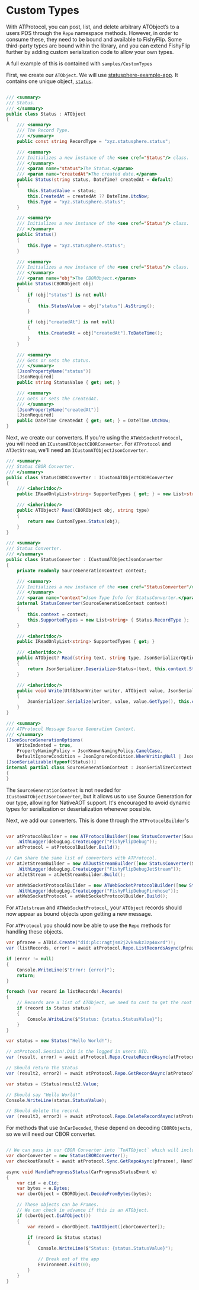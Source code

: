 # Custom Types

With ATProtocol, you can post, list, and delete arbitrary ATObject’s to a users PDS through the `Repo` namespace methods. However, in order to consume these, they need to be bound and available to FishyFlip. Some third-party types are bound within the library, and you can extend FishyFlip further by adding custom serialization code to allow your own types.

A full example of this is contained with `samples/CustomTypes`

First, we create our `ATObject`. We will use [statusphere-example-app](https://github.com/bluesky-social/statusphere-example-app/tree/main). It contains one unique object, [`status`](https://github.com/bluesky-social/statusphere-example-app/blob/main/lexicons/status.json).

```csharp

/// <summary>
/// Status.
/// </summary>
public class Status : ATObject
{
    /// <summary>
    /// The Record Type.
    /// </summary>
    public const string RecordType = "xyz.statusphere.status";

    /// <summary>
    /// Initializes a new instance of the <see cref="Status"/> class.
    /// </summary>
    /// <param name="status">The Status.</param>
    /// <param name="createdAt">The created date.</param>
    public Status(string status, DateTime? createdAt = default)
    {
        this.StatusValue = status;
        this.CreatedAt = createdAt ?? DateTime.UtcNow;
        this.Type = "xyz.statusphere.status";
    }

    /// <summary>
    /// Initializes a new instance of the <see cref="Status"/> class.
    /// </summary>
    public Status()
    {
        this.Type = "xyz.statusphere.status";
    }

    /// <summary>
    /// Initializes a new instance of the <see cref="Status"/> class.
    /// </summary>
    /// <param name="obj">The CBORObject.</param>
    public Status(CBORObject obj)
    {
        if (obj["status"] is not null)
        {
            this.StatusValue = obj["status"].AsString();
        }

        if (obj["createdAt"] is not null)
        {
            this.CreatedAt = obj["createdAt"].ToDateTime();
        }
    }

    /// <summary>
    /// Gets or sets the status.
    /// </summary>
    [JsonPropertyName("status")]
    [JsonRequired]
    public string StatusValue { get; set; }

    /// <summary>
    /// Gets or sets the createdAt.
    /// </summary>
    [JsonPropertyName("createdAt")]
    [JsonRequired]
    public DateTime CreatedAt { get; set; } = DateTime.UtcNow;
}

```

Next, we create our converters. If you're using the `ATWebSocketProtocol`, you will need an `ICustomATObjectCBORConverter`. For `ATProtocol` and `ATJetStream`, we'll need an `ICustomATObjectJsonConverter`.

```csharp
/// <summary>
/// Status CBOR Converter.
/// </summary>
public class StatusCBORConverter : ICustomATObjectCBORConverter
{
    /// <inheritdoc/>
    public IReadOnlyList<string> SupportedTypes { get; } = new List<string> { Status.RecordType };

    /// <inheritdoc/>
    public ATObject? Read(CBORObject obj, string type)
    {
        return new CustomTypes.Status(obj);
    }
}
```

```csharp
/// <summary>
/// Status Converter.
/// </summary>
public class StatusConverter : ICustomATObjectJsonConverter
{
    private readonly SourceGenerationContext context;

    /// <summary>
    /// Initializes a new instance of the <see cref="StatusConverter"/> class.
    /// </summary>
    /// <param name="context">Json Type Info for StatusConverter.</param>
    internal StatusConverter(SourceGenerationContext context)
    {
        this.context = context;
        this.SupportedTypes = new List<string> { Status.RecordType };
    }

    /// <inheritdoc/>
    public IReadOnlyList<string> SupportedTypes { get; }

    /// <inheritdoc/>
    public ATObject? Read(string text, string type, JsonSerializerOptions options)
    {
        return JsonSerializer.Deserialize<Status>(text, this.context.Status);
    }

    /// <inheritdoc/>
    public void Write(Utf8JsonWriter writer, ATObject value, JsonSerializerOptions options)
    {
        JsonSerializer.Serialize(writer, value, value.GetType(), this.context);
    }
}

/// <summary>
/// ATProtocol Message Source Generation Context.
/// </summary>
[JsonSourceGenerationOptions(
    WriteIndented = true,
    PropertyNamingPolicy = JsonKnownNamingPolicy.CamelCase,
    DefaultIgnoreCondition = JsonIgnoreCondition.WhenWritingNull | JsonIgnoreCondition.WhenWritingDefault)]
[JsonSerializable(typeof(Status))]
internal partial class SourceGenerationContext : JsonSerializerContext
{
}
```

The `SourceGenerationContext` is not needed for `ICustomATObjectJsonConverter`, but it allows us to use Source Generation for our type, allowing for NativeAOT support. It's encouraged to avoid dynamic types for serialization or deserialization whenever possible.

Next, we add our converters. This is done through the `ATProtocolBuilder`'s

```csharp

var atProtocolBuilder = new ATProtocolBuilder([new StatusConverter(SourceGenerationContext.Default)])
    .WithLogger(debugLog.CreateLogger("FishyFlipDebug"));
var atProtocol = atProtocolBuilder.Build();

// Can share the same list of converters with ATProtocol.
var atJetStreamBuilder = new ATJustStreamBuilder([new StatusConverter(SourceGenerationContext.Default)])
    .WithLogger(debugLog.CreateLogger("FishyFlipDebugJetStream"));
var atJetStream = atJetStreamBuilder.Build();

var atWebSocketProtocolBuilder = new ATWebSocketProtocolBuilder([new StatusCBORConverter()])
    .WithLogger(debugLog.CreateLogger("FishyFlipDebugFirehose"));
var atWebSocketProtocol = atWebSocketProtocolBuilder.Build();

```

For `ATJetstream` and `ATWebSocketProtocol`, your `ATObject` records should now appear as bound objects upon getting a new message.

For `ATProtocol` you should now be able to use the `Repo` methods for handling these objects.

```csharp
var pfrazee = ATDid.Create("did:plc:ragtjsm2j2vknwkz3zp4oxrd")!;
var (listRecords, error) = await atProtocol.Repo.ListRecordsAsync(pfrazee, Status.RecordType);

if (error != null)
{
    Console.WriteLine($"Error: {error}");
    return;
}

foreach (var record in listRecords!.Records)
{
    // Records are a list of ATObject, we need to cast to get the root object.
    if (record is Status status)
    {
        Console.WriteLine($"Status: {status.StatusValue}");
    }
}
```

```csharp
var status = new Status("Hello World!");

// atProtocol.Session!.Did is the logged in users DID.
var (result, error) = await atProtocol.Repo.CreateRecordAsync(atProtocol.Session!.Did, Status.RecordType, status);

// Should return the Status
var (result2, error2) = await atProtocol.Repo.GetRecordAsync(atProtocol.Session!.Did, Status.RecordType, result.Uri.Rkey);

var status = (Status)result2.Value;

// Should say "Hello World!"
Console.WriteLine(status.StatusValue);

// Should delete the record.
var (result3, error3) = await atProtocol.Repo.DeleteRecordAsync(atProtocol.Session!.Did, Status.RecordType, result.Uri.Rkey);
```

For methods that use `OnCarDecoded`, these depend on decoding `CBORObjects`, so we will need our CBOR converter.

```csharp

// We can pass in our CBOR Converter into `ToATObject` which will include it in the deserialization.
var cborConverter = new StatusCBORConverter();
var checkoutResult = await atProtocol.Sync.GetRepoAsync(pfrazee!, HandleProgressStatus);

async void HandleProgressStatus(CarProgressStatusEvent e)
{
    var cid = e.Cid;
    var bytes = e.Bytes;
    var cborObject = CBORObject.DecodeFromBytes(bytes);

    // These objects can be Frames.
    // We can check in advance if this is an ATObject.
    if (cborObject.IsATObject())
    {
        var record = cborObject.ToATObject([cborConverter]);

        if (record is Status status)
        {
            Console.WriteLine($"Status: {status.StatusValue}");

            // Break out of the app
            Environment.Exit(0);
        }
    }
}
```